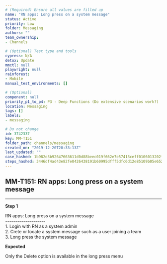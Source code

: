 ```yaml
---
# (Required) Ensure all values are filled up
name: "RN apps: Long press on a system message"
status: Active
priority: Low
folder: Messaging
authors: ""
team_ownership: 
- Channels

# (Optional) Test type and tools
cypress: N/A
detox: Update
mmctl: null
playwright: null
rainforest: 
- Mobile
manual_test_environments: []

# (Optional)
component: null
priority_p1_to_p4: P3 - Deep Functions (Do extensive scenarios work?)
location: Messaging
tags: []
labels: 
- messaging

# Do not change
id: 3742337
key: MM-T151
folder_path: channels/messaging
created_on: "2019-12-20T20:33:13Z"
last_updated: ""
case_hashed: 1b982e3b92647663611d0d88beec019f662e7e57413ceff0106013202f2ad4df02cb9344ee6f0c4ce69cd628b728faa6
steps_hashed: 3446df4ad43e82fe0426438191b60995dfff5dfc6d12e85109b05e652abe03d777b90d59ee85df8f17880980a2ecb168
---
```


## MM-T151: RN apps: Long press on a system message

---

**Step 1**

RN apps: Long press on a system message\
\--------------------\
1\. Login with RN as a system admin\
2\. Crete or locate a system message such as a user joining a team\
3\. Long press the system message

**Expected**

Only the Delete option is available in the long press menu
